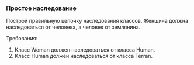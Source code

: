 
### Простое наследование

Построй правильную цепочку наследования классов.
Женщина должна наследоваться от человека, а человек от землянина.


Требования:
1.	Класс Woman должен наследоваться от класса Human.
2.	Класс Human должен наследоваться от класса Terran.


